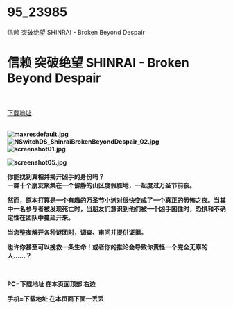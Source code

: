 # 95_23985
信赖 突破绝望 SHINRAI - Broken Beyond Despair
# 信赖 突破绝望 SHINRAI - Broken Beyond Despair
 <br/></br>
[下载地址](https://www.switch520.cc/article/23985 "下载地址")
<br/></br>

<p><strong><img title="maxresdefault.jpg" src="https://www.switch520.cc/muke_img/2021_11_01_5f1698fecca88.jpg" alt="maxresdefault.jpg"></strong><br>
<strong><img title="NSwitchDS_ShinraiBrokenBeyondDespair_02.jpg" src="https://www.switch520.cc/muke_img/2021_11_01_da1227ec67c4d.jpg" alt="NSwitchDS_ShinraiBrokenBeyondDespair_02.jpg"></strong><br>
<strong><img title="screenshot01.jpg" src="https://www.switch520.cc/muke_img/2021_11_01_4824e6250b8b5.jpg" alt="screenshot01.jpg"></strong></p>
<p><strong><img title="screenshot05.jpg" src="https://www.switch520.cc/muke_img/2021_11_01_069e4d9415b0f.jpg" alt="screenshot05.jpg"></strong></p>
<p><strong>你能找到真相并揭开凶手的身份吗？</strong><br>
<strong>一群十个朋友聚集在一个僻静的山区度假胜地，一起度过万圣节前夜。</strong></p>
<p><strong>然而，原本打算是一个有趣的万圣节小派对很快变成了一个真正的恐怖之夜。当其中一名参与者被发现死亡时，当朋友们意识到他们被一个凶手困住时，恐惧和不确定性在团队中蔓延开来。</strong></p>
<p><strong>当您整夜解开各种谜团时，调查、审问并提供证据。</strong></p>
<p><strong>也许你甚至可以挽救一条生命！或者你的推论会导致你责怪一个完全无辜的人……？</strong></p>
<p>&nbsp;</p>

<p><strong>PC=下载地址 在本页面顶部 右边</strong></p>
<p><strong>手机=下载地址 在本页面下面一丢丢</strong></p>
